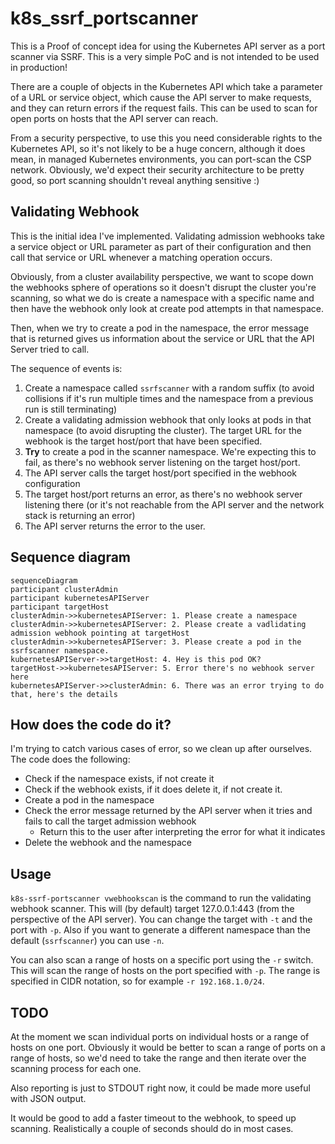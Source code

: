 # k8s_ssrf_portscanner

This is a Proof of concept idea for using the Kubernetes API server as a port scanner via SSRF. This is a very simple PoC and is not intended to be used in production!

There are a couple of objects in the Kubernetes API which take a parameter of a URL or service object, which cause the API server to make requests, and they can return errors if the request fails. This can be used to scan for open ports on hosts that the API server can reach.

From a security perspective, to use this you need considerable rights to the Kubernetes API, so it's not likely to be a huge concern, although it does mean, in managed Kubernetes environments, you can port-scan the CSP network. Obviously, we'd expect their security architecture to be pretty good, so port scanning shouldn't reveal anything sensitive :)

## Validating Webhook

This is the initial idea I've implemented. Validating admission webhooks take a service object or URL parameter as part of their configuration and then call that service or URL whenever a matching operation occurs.

Obviously, from a cluster availability perspective, we want to scope down the webhooks sphere of operations so it doesn't disrupt the cluster you're scanning, so what we do is create a namespace with a specific name and then have the webhook only look at create pod attempts in that namespace.

Then, when we try to create a pod in the namespace, the error message that is returned gives us information about the service or URL that the API Server tried to call.

The sequence of events is:

1. Create a namespace called `ssrfscanner` with a random suffix (to avoid collisions if it's run multiple times and the namespace from a previous run is still terminating)
2. Create a validating admission webhook that only looks at pods in that namespace (to avoid disrupting the cluster). The target URL for the webhook is the target host/port that have been specified.
3. **Try** to create a pod in the scanner namespace. We're expecting this to fail, as there's no webhook server listening on the target host/port.
4. The API server calls the target host/port specified in the webhook configuration
5. The target host/port returns an error, as there's no webhook server listening there (or it's not reachable from the API server and the network stack is returning an error)
6. The API server returns the error to the user.

## Sequence diagram

```mermaid
sequenceDiagram
participant clusterAdmin
participant kubernetesAPIServer
participant targetHost
clusterAdmin->>kubernetesAPIServer: 1. Please create a namespace
clusterAdmin->>kubernetesAPIServer: 2. Please create a vadlidating admission webhook pointing at targetHost
clusterAdmin->>kubernetesAPIServer: 3. Please create a pod in the ssrfscanner namespace.
kubernetesAPIServer->>targetHost: 4. Hey is this pod OK?
targetHost->>kubernetesAPIServer: 5. Error there's no webhook server here
kubernetesAPIServer->>clusterAdmin: 6. There was an error trying to do that, here's the details
```

## How does the code do it?

I'm trying to catch various cases of error, so we clean up after ourselves. The code does the following:

- Check if the namespace exists, if not create it
- Check if the webhook exists, if it does delete it, if not create it.
- Create a pod in the namespace
- Check the error message returned by the API server when it tries and fails to call the target admission webhook
  - Return this to the user after interpreting the error for what it indicates
- Delete the webhook and the namespace

## Usage

`k8s-ssrf-portscanner vwebhookscan` is the command to run the validating webhook scanner. This will (by default) target 127.0.0.1:443 (from the perspective of the API server). You can change the target with `-t` and the port with `-p`. Also if you want to generate a different namespace than the default (`ssrfscanner`) you can use `-n`.

You can also scan a range of hosts on a specific port using the `-r` switch. This will scan the range of hosts on the port specified with `-p`. The range is specified in CIDR notation, so for example `-r 192.168.1.0/24`.

## TODO

At the moment we scan individual ports on individual hosts or a range of hosts on one port. Obviously it would be better to scan a range of ports on a range of hosts, so we'd need to take the range and then iterate over the scanning process for each one. 

Also reporting is just to STDOUT right now, it could be made more useful with JSON output.

It would be good to add a faster timeout to the webhook, to speed up scanning. Realistically a couple of seconds should do in most cases.
